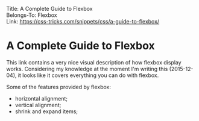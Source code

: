 Title: A Complete Guide to Flexbox  
Belongs-To: Flexbox  
Link: https://css-tricks.com/snippets/css/a-guide-to-flexbox/  

# A Complete Guide to Flexbox

This link contains a very nice visual description of how flexbox display works. Considering my knowledge at the moment I'm writing this (2015-12-04), it looks like it covers everything you can do with flexbox.

Some of the features provided by flexbox:

- horizontal alignment;
- vertical alignment;
- shrink and expand items;

